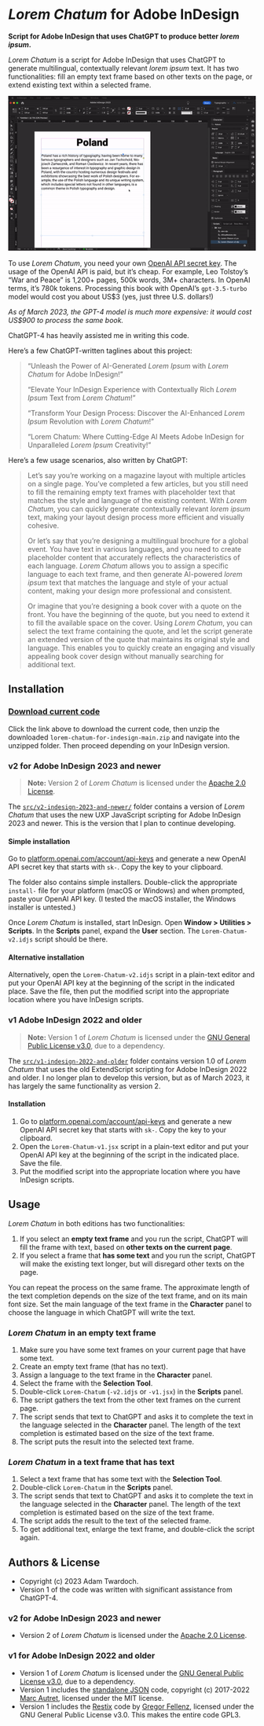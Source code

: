 # _Lorem Chatum_ for Adobe InDesign

**Script for Adobe InDesign that uses ChatGPT to produce better _lorem ipsum_.** 

_Lorem Chatum_ is a script for Adobe InDesign that uses ChatGPT to generate multilingual, contextually relevant _lorem ipsum_ text. It has two functionalities: fill an empty text frame based on other texts on the page, or extend existing text within a selected frame. 

![_Lorem Chatum_ for Adobe InDesign](./documentation/lorem-chatum.gif)

To use _Lorem Chatum_, you need your own [OpenAI API secret key](https://platform.openai.com/account/api-keys). The usage of the OpenAI API is paid, but it’s cheap. For example, Leo Tolstoy’s “War and Peace” is 1,200+ pages, 500k words, 3M+ characters. In OpenAI terms, it’s 780k tokens. Processing this book with OpenAI’s `gpt-3.5-turbo` model would cost you about US$3 (yes, just three U.S. dollars!) 

_As of March 2023, the GPT-4 model is much more expensive: it would cost US$900 to process the same book._

ChatGPT-4 has heavily assisted me in writing this code. 

Here’s a few ChatGPT-written taglines about this project: 

> “Unleash the Power of AI-Generated _Lorem Ipsum_ with _Lorem Chatum_ for Adobe InDesign!”
> 
> “Elevate Your InDesign Experience with Contextually Rich _Lorem Ipsum_ Text from _Lorem Chatum_!”
> 
> “Transform Your Design Process: Discover the AI-Enhanced _Lorem Ipsum_ Revolution with _Lorem Chatum_!”
> 
> “Lorem Chatum: Where Cutting-Edge AI Meets Adobe InDesign for Unparalleled _Lorem Ipsum_ Creativity!”

Here’s a few usage scenarios, also written by ChatGPT: 

> Let’s say you’re working on a magazine layout with multiple articles on a single page. You’ve completed a few articles, but you still need to fill the remaining empty text frames with placeholder text that matches the style and language of the existing content. With _Lorem Chatum_, you can quickly generate contextually relevant _lorem ipsum_ text, making your layout design process more efficient and visually cohesive.
> 
> Or let’s say that you’re designing a multilingual brochure for a global event. You have text in various languages, and you need to create placeholder content that accurately reflects the characteristics of each language. _Lorem Chatum_ allows you to assign a specific language to each text frame, and then generate AI-powered _lorem ipsum_ text that matches the language and style of your actual content, making your design more professional and consistent.
> 
> Or imagine that you’re designing a book cover with a quote on the front. You have the beginning of the quote, but you need to extend it to fill the available space on the cover. Using _Lorem Chatum_, you can select the text frame containing the quote, and let the script generate an extended version of the quote that maintains its original style and language. This enables you to quickly create an engaging and visually appealing book cover design without manually searching for additional text.

## Installation

### [Download current code](https://github.com/twardoch/lorem-chatum-for-indesign/archive/refs/heads/main.zip)

Click the link above to download the current code, then unzip the downloaded `lorem-chatum-for-indesign-main.zip` and navigate into the unzipped folder. Then proceed depending on your InDesign version. 

### v2 for Adobe InDesign 2023 and newer 

> **Note:** Version 2 of _Lorem Chatum_ is licensed under the [Apache 2.0 License](src/v2-indesign-2023-and-newer/LICENSE.txt).

The [`src/v2-indesign-2023-and-newer/`](src/v2-indesign-2023-and-newer/) folder contains a version of _Lorem Chatum_ that uses the new UXP JavaScript scripting for Adobe InDesign 2023 and newer. This is the version that I plan to continue developing. 

#### Simple installation 

Go to [platform.openai.com/account/api-keys](https://platform.openai.com/account/api-keys) and generate a new OpenAI API secret key that starts with `sk-`. Copy the key to your clipboard. 

The folder also contains simple installers. Double-click the appropriate `install-` file for your platform (macOS or Windows) and when prompted, paste your OpenAI API key. (I tested the macOS installer, the Windows installer is untested.)

Once _Lorem Chatum_ is installed, start InDesign. Open **Window > Utilities > Scripts**. In the **Scripts** panel, expand the **User** section. The `Lorem-Chatum-v2.idjs` script should be there. 

#### Alternative installation 

Alternatively, open the `Lorem-Chatum-v2.idjs` script in a plain-text editor and put your OpenAI API key at the beginning of the script in the indicated place. Save the file, then put the modified script into the appropriate location where you have InDesign scripts.

### v1 Adobe InDesign 2022 and older

> **Note:** Version 1 of _Lorem Chatum_ is licensed under the [GNU General Public License v3.0](src/v1-indesign-2022-and-older/LICENSE.txt), due to a dependency.

The [`src/v1-indesign-2022-and-older`](src/v1-indesign-2022-and-older) folder contains version 1.0 of _Lorem Chatum_ that uses the old ExtendScript scripting for Adobe InDesign 2022 and older. I no longer plan to develop this version, but as of March 2023, it has largely the same functionality as version 2. 

#### Installation 

1. Go to [platform.openai.com/account/api-keys](https://platform.openai.com/account/api-keys) and generate a new OpenAI API secret key that starts with `sk-`. Copy the key to your clipboard. 
2. Open the `Lorem-Chatum-v1.jsx` script in a plain-text editor and put your OpenAI API key at the beginning of the script in the indicated place. Save the file. 
3. Put the modified script into the appropriate location where you have InDesign scripts.

## Usage

_Lorem Chatum_ in both editions has two functionalities: 

1. If you select an **empty text frame** and you run the script, ChatGPT will fill the frame with text, based on **other texts on the current page**. 
2. If you select a frame that **has some text** and you run the script, ChatGPT will make the existing text longer, but will disregard other texts on the page. 

You can repeat the process on the same frame. The approximate length of the text completion depends on the size of the text frame, and on its main font size. Set the main language of the text frame in the **Character** panel to choose the language in which ChatGPT will write the text. 

### _Lorem Chatum_ in an empty text frame

1. Make sure you have some text frames on your current page that have some text. 
2. Create an empty text frame (that has no text). 
3. Assign a language to the text frame in the **Character** panel. 
4. Select the frame with the **Selection Tool**. 
5. Double-click `Lorem-Chatum` (`-v2.idjs` or `-v1.jsx`) in the **Scripts** panel. 
6. The script gathers the text from the other text frames on the current page. 
7. The script sends that text to ChatGPT and asks it to complete the text in the language selected in the **Character** panel. The length of the text completion is estimated based on the size of the text frame. 
8. The script puts the result into the selected text frame. 

### _Lorem Chatum_ in a text frame that has text

1. Select a text frame that has some text with the **Selection Tool**.
2. Double-click `Lorem-Chatum` in the **Scripts** panel. 
3. The script sends that text to ChatGPT and asks it to complete the text in the language selected in the **Character** panel. The length of the text completion is estimated based on the size of the text frame. 
4. The script adds the result to the text of the selected frame. 
5. To get additional text, enlarge the text frame, and double-click the script again. 

## Authors & License

- Copyright (c) 2023 Adam Twardoch.
- Version 1 of the code was written with significant assistance from ChatGPT-4.

### v2 for Adobe InDesign 2023 and newer

- Version 2 of _Lorem Chatum_ is licensed under the [Apache 2.0 License](src/v2-indesign-2023-and-newer/LICENSE.txt).

### v1 for Adobe InDesign 2022 and older

- Version 1 of _Lorem Chatum_ is licensed under the [GNU General Public License v3.0](src/v1-indesign-2022-and-older/LICENSE.txt), due to a dependency.
- Version 1 includes the [standalone JSON](https://github.com/indiscripts/extendscript/tree/master/JSON) code, copyright (c) 2017-2022 [Marc Autret](https://indiscripts.com/), licensed under the MIT license.  
- Version 1 includes the [Restix](https://github.com/grefel/restix/blob/master/restix.jsx) code by [Gregor Fellenz](http://www.publishingx.de), licensed under the GNU General Public License v3.0. This makes the entire code GPL3.





